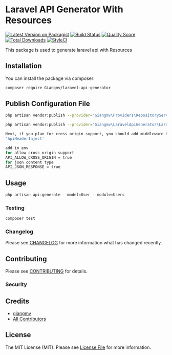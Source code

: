 # Laravel API Generator With Resources

[![Latest Version on Packagist](https://img.shields.io/packagist/v/Giangmv/laravel-api-generator.svg?style=flat-square)](https://packagist.org/packages/Giangmv/laravel-api-generator)
[![Build Status](https://img.shields.io/travis/Giangmv/laravel-api-generator/master.svg?style=flat-square)](https://travis-ci.org/Giangmv/laravel-api-generator)
[![Quality Score](https://img.shields.io/scrutinizer/g/Giangmv/laravel-api-generator.svg?style=flat-square)](https://scrutinizer-ci.com/g/Giangmv/laravel-api-generator)
[![Total Downloads](https://img.shields.io/packagist/dt/Giangmv/laravel-api-generator.svg?style=flat-square)](https://packagist.org/packages/Giangmv/laravel-api-generator)
[![StyleCI](https://github.styleci.io/repos/218828115/shield?branch=master)](https://github.styleci.io/repos/218828115)

This package is used to generate laravel api with Resources

## Installation

You can install the package via composer:

```bash
composer require Giangmv/laravel-api-generator
```

## Publish Configuration File

```bash
php artisan vendor:publish --provider="Giangmv\Providers\RepositoryServiceProvider" --tag="repository-config"

php artisan vendor:publish --provider="Giangmv\LaravelApiGenerator\LaravelApiGeneratorServiceProvider" --tag="config"

Next, if you plan for cross origin support, you should add middleware to your api middleware group within your app/Http/Kernel.php file:
'ApiHeaderInject'

add in env
for allow cross origin support
API_ALLOW_CROSS_ORIGIN = true
for json content type
API_JSON_RESPONSE = true
```

## Usage

``` php
php artisan api:generate --model=User --module=Users
```

### Testing

``` bash
composer test
```

### Changelog

Please see [CHANGELOG](CHANGELOG.md) for more information what has changed recently.

## Contributing

Please see [CONTRIBUTING](CONTRIBUTING.md) for details.

### Security

## Credits

- [giangmv](https://github.com/Giangmv)
- [All Contributors](../../contributors)

## License

The MIT License (MIT). Please see [License File](LICENSE.md) for more information.
